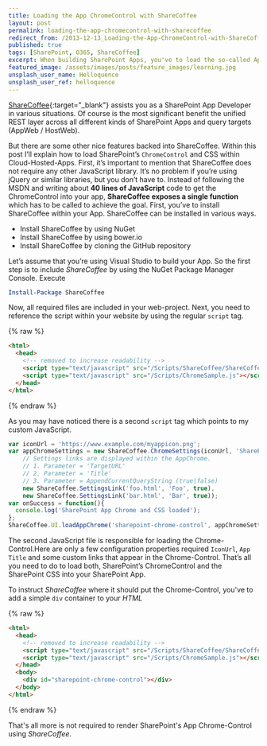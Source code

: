 ```yaml
---
title: Loading the App ChromeControl with ShareCoffee
layout: post
permalink: loading-the-app-chromecontrol-with-sharecoffee
redirect_from: /2013-12-13_Loading-the-App-ChromeControl-with-ShareCoffee-7e5327a376db
published: true
tags: [SharePoint, O365, ShareCoffee]
excerpt: When building SharePoint Apps, you've to load the so-called App chrome. This post explains how to make this integration smoother with ShareCoffee
featured_image: /assets/images/posts/feature_images/learning.jpg
unsplash_user_name: Helloquence
unsplash_user_ref: helloquence
---
```


[ShareCoffee](https://github.com/ThorstenHans/ShareCoffee){:target="_blank"} assists you as a SharePoint App Developer in various situations. Of course is the most significant benefit the unified REST layer across all different kinds of SharePoint Apps and query targets (AppWeb / HostWeb).

But there are some other nice features backed into ShareCoffee. Within this post I’ll explain how to load SharePoint’s `ChromeControl` and CSS within Cloud-Hosted-Apps. First, it’s important to mention that ShareCoffee does not require any other JavaScript library. It’s no problem if you’re using jQuery or similar libraries, but you don’t have to. Instead of following the MSDN and writing about **40 lines of JavaScript** code to get the ChromeControl into your app, **ShareCoffee exposes a single function** which has to be called to achieve the goal. First, you’ve to install ShareCoffee within your App. ShareCoffee can be installed in various ways.

- Install ShareCoffee by using NuGet
- Install ShareCoffee by using bower.io
- Install ShareCoffee by cloning the GitHub repository

Let’s assume that you’re using Visual Studio to build your App. So the first step is to include *ShareCoffee* by using the NuGet Package Manager Console. Execute

```powershell
Install-Package ShareCoffee

```

Now, all required files are included in your web-project. Next, you need to reference the script within your website by using the regular `script` tag.

{% raw %}
```html
<html>
  <head>
    <!-- removed to increase readability -->
    <script type="text/javascript" src="/Scripts/ShareCoffee/ShareCoffee.min.js"></script>
    <script type="text/javascript" src="/Scripts/ChromeSample.js"></script>
  </head>
</html>

```
{% endraw %}

As you may have noticed there is a second `script` tag which points to my custom JavaScript. 

```javascript
var iconUrl = 'https://www.example.com/myappicon.png';
var appChromeSettings = new ShareCoffee.ChromeSettings(iconUrl, 'SharePoint ChromeControl Sample',
    // Settings links are displayed within the AppChrome.
    // 1. Parameter = 'TargetURL'
    // 2. Parameter = 'Title'
    // 3. Parameter = AppendCurrentQueryString (true|false)
    new ShareCoffee.SettingsLink('foo.html', 'Foo', true),
    new ShareCoffee.SettingsLink('bar.html', 'Bar', true));
var onSuccess = function(){
  console.log('SharePoint App Chrome and CSS loaded');
};
ShareCoffee.UI.loadAppChrome('sharepoint-chrome-control', appChromeSettings, onSuccess);

```

The second JavaScript file is responsible for loading the Chrome-Control.Here are only a few configuration properties required `IconUrl`, `App Title` and some custom links that appear in the Chrome-Control. That’s all you need to do to load both, SharePoint’s ChromeControl and the SharePoint CSS into your SharePoint App.

To instruct *ShareCoffee* where it should put the Chrome-Control, you've to add a simple `div` container to your *HTML*

{% raw %}
```html
<html>
  <head>
    <!-- removed to increase readability -->
    <script type="text/javascript" src="/Scripts/ShareCoffee/ShareCoffee.min.js"></script>
    <script type="text/javascript" src="/Scripts/ChromeSample.js"></script>
  </head>
  <body>
    <div id="sharepoint-chrome-control"></div>
  </body>
</html>

```
{% endraw %}


That's all more is not required to render SharePoint's App Chrome-Control using *ShareCoffee*.
